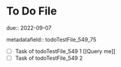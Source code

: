 # To Do File

due:: 2022-09-07

metadatafield:: todoTestFile_549\_75

- [ ] Task of todoTestFile_549 1 [[Query me]]
- [ ] Task of todoTestFile_549 2
